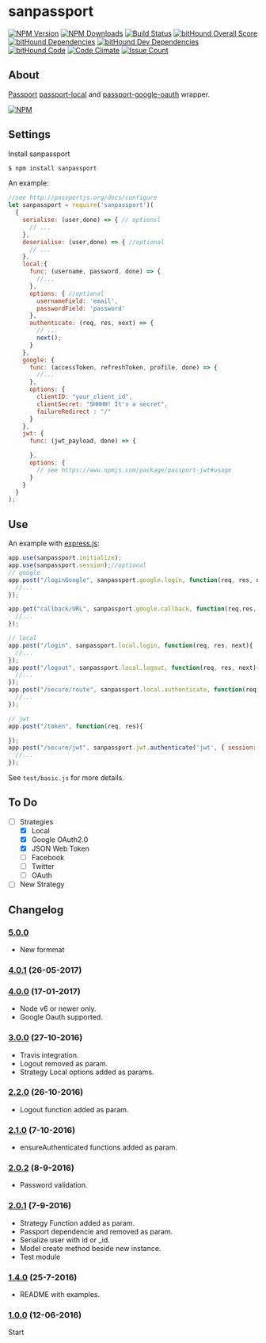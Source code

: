 # sanpassport

  [![NPM Version][npm-image]][npm-url]
  [![NPM Downloads][downloads-month]][downloads-url]
  [![Build Status][travis-image]][travis-url]
  [![bitHound Overall Score](https://www.bithound.io/github/sanjorgek/sanpassport/badges/score.svg)](https://www.bithound.io/github/sanjorgek/sanpassport)
  [![bitHound Dependencies](https://www.bithound.io/github/sanjorgek/sanpassport/badges/dependencies.svg)](https://www.bithound.io/github/sanjorgek/sanpassport/Integrations/dependencies/npm)
  [![bitHound Dev Dependencies](https://www.bithound.io/github/sanjorgek/sanpassport/badges/devDependencies.svg)](https://www.bithound.io/github/sanjorgek/sanpassport/Integrations/dependencies/npm)
  [![bitHound Code](https://www.bithound.io/github/sanjorgek/sanpassport/badges/code.svg)](https://www.bithound.io/github/sanjorgek/sanpassport)
  [![Code Climate](https://codeclimate.com/github/sanjorgek/sanpassport/badges/gpa.svg)](https://codeclimate.com/github/sanjorgek/sanpassport)
  [![Issue Count](https://codeclimate.com/github/sanjorgek/sanpassport/badges/issue_count.svg)](https://codeclimate.com/github/sanjorgek/sanpassport)  

## About
[Passport](https://www.npmjs.com/package/passport) [passport-local](https://www.npmjs.com/package/passport-local) and [passport-google-oauth](https://www.npmjs.com/package/passport-google-oauth) wrapper.

  [![NPM][downloads-chart]][chart-url]

## Settings
Install sanpassport

```bash
$ npm install sanpassport
```

An example:
```js
//see http://passportjs.org/docs/configure
let sanpassport = require('sanpassport')(
  {
    serialise: (user,done) => { // optionsl
      // ...
    },
    deserialise: (user,done) => { //optional
      // ...
    },
    local:{
      func: (username, password, done) => {
        //...
      },
      options: { //optional
        usernameField: 'email',
        passwordField: 'password'
      },
      authenticate: (req, res, next) => {
        // ...
        next();
      }
    },
    google: {
      func: (accessToken, refreshToken, profile, done) => {
        //...
      },
      options: {
        clientID: "your_client_id",
        clientSecret: "SHHHH! It's a secret",
        failureRedirect : "/"
      }
    },
    jwt: {
      func: (jwt_payload, done) => {

      },
      options: {  
        // see https://www.npmjs.com/package/passport-jwt#usage
      }
    }
  }
);
```

## Use
An example with [express.js](http://expressjs.com/):

```js
app.use(sanpassport.initialize);
app.use(sanpassport.session);//optional
// google
app.post("/loginGoogle", sanpassport.google.login, function(req, res, next){
  //...
});

app.get("callback/URL", sanpassport.google.callback, function(req,res, next){
  //...
});

// local
app.post("/login", sanpassport.local.login, function(req, res, next){
  //...
});
app.post("/logout", sanpassport.local.logout, function(req, res, next){
  //...
});
app.post("/secure/route", sanpassport.local.authenticate, function(req, res){
  //...
});

// jwt
app.post("/token", function(req, res){

});
app.post("/secure/jwt", sanpassport.jwt.authenticate('jwt', { session: false }), function(req, res){
  //...
});
```

See `test/basic.js` for more details.

## To Do

- [ ] Strategies
  - [x] Local
  - [x] Google OAuth2.0
  - [x] JSON Web Token
  - [ ] Facebook
  - [ ] Twitter
  - [ ] OAuth
- [ ] New Strategy

## Changelog

### [5.0.0]()

* New formmat

### [4.0.1](https://github.com/sanjorgek/sanpassport/tree/79db6a0ab6247f85c1965c1587c2cdceb0801664) (26-05-2017)

### [4.0.0](https://github.com/sanjorgek/sanpassport/tree/78ebb9e7b4219e4dc534254098d22eaa87f6fe6b) (17-01-2017)

* Node v6 or newer only.
* Google Oauth supported.

### [3.0.0](https://github.com/sanjorgek/sanpassport/tree/1b25fe6e5359c16c6b998948f85bc57aac1b9930) (27-10-2016)

* Travis integration.
* Logout removed as param.
* Strategy Local options added as params.


### [2.2.0](https://github.com/sanjorgek/sanpassport/tree/052131af5834d2bec9d55b49e5cbab45f8e263bb) (26-10-2016)

* Logout function added as param.

### [2.1.0](https://github.com/sanjorgek/sanpassport/tree/9cacdcfdc7d2c9ed379c94789dee8f43e3736f9c) (7-10-2016)

* ensureAuthenticated functions added as param.

### [2.0.2](https://github.com/sanjorgek/sanpassport/tree/6784fbbffd515f87be2246cbc521161085a8f6f9) (8-9-2016)

* Password validation.

### [2.0.1](https://github.com/sanjorgek/sanpassport/tree/a20e2d1b8b0a0ba8af6a3a8e667dd2f771c42f80) (7-9-2016)

* Strategy Function added as param.
* Passport dependencie and removed as param.
* Serialize user with id or _id.
* Model create method beside new instance.
* Test module

### [1.4.0](https://github.com/sanjorgek/sanpassport/tree/110fdaadad1de9ef10d8bb5847f0fa29ee358d7a) (25-7-2016)

* README with examples.

### [1.0.0](https://github.com/sanjorgek/sanpassport/tree/f131338f16829c32063a18761ca0463b07432a4f) (12-06-2016)

Start



[npm-image]: https://img.shields.io/npm/v/sanpassport.svg
[npm-url]: https://npmjs.org/package/sanpassport
[downloads-month]: https://img.shields.io/npm/dm/sanpassport.svg
[downloads-url]: https://npmjs.org/package/sanpassport
[downloads-chart]: https://nodei.co/npm-dl/sanpassport.png?months=6&height=1
[chart-url]: https://nodei.co/npm/sanpassport/
[travis-image]: https://travis-ci.org/sanjorgek/sanpassport.svg?branch=master
[travis-url]: https://travis-ci.org/sanjorgek/sanpassport
